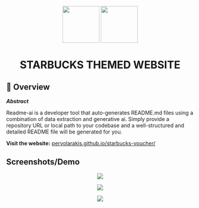 <p align="center">
  <img src="https://img.icons8.com/?size=512&id=55494&format=png" width="99">
  <img src="https://img.icons8.com/?size=512&id=kTuxVYRKeKEY&format=png" width="99">
</p>
<h1 align="center">STARBUCKS THEMED WEBSITE</h1>

## 📍 Overview

***Abstract***

Readme-ai is a developer tool that auto-generates README.md files using a combination of data extraction and generative ai. Simply provide a repository URL or local path to your codebase and a well-structured and detailed README file will be generated for you.

**Visit the website:** [pervolarakis.github.io/starbucks-voucher/](pervolarakis.github.io/starbucks-voucher/)

## Screenshots/Demo

<p align="center">
    <img src="./apply.png">
</p>
<p align="center">
    <img src="./redeem.png">
</p>
<p align="center">
    <img src="./admin.png">
</p>

